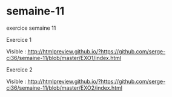 # semaine-11
exercice semaine 11

Exercice 1

Visible : http://htmlpreview.github.io/?https://github.com/serge-ci36/semaine-11/blob/master/EXO1/index.html

Exercice 2 

Visible : http://htmlpreview.github.io/?https://github.com/serge-ci36/semaine-11/blob/master/EXO2/index.html

